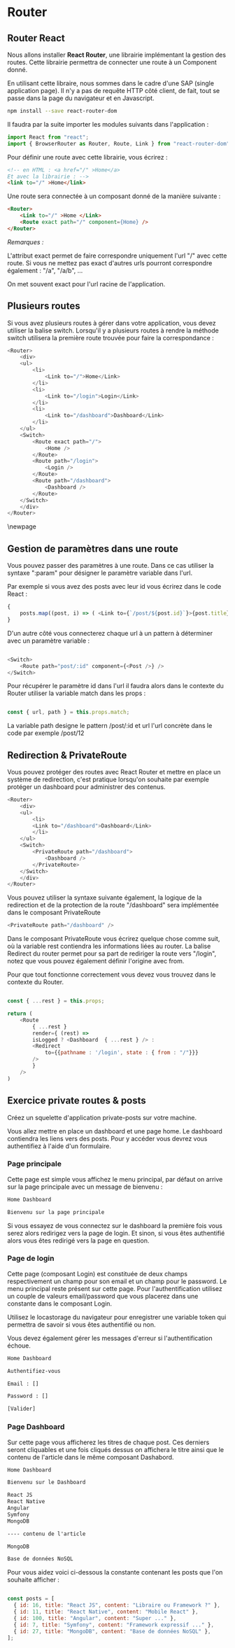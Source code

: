 # Router

## Router React

Nous allons installer **React Router**, une librairie implémentant la gestion des routes. Cette librairie permettra de connecter une route à un Component donné.

En utilisant cette libraire, nous sommes dans le cadre d'une SAP (single application page). Il n'y a pas de requête HTTP côté client, de fait, tout se passe dans la page du navigateur et en Javascript.

```bash
npm install --save react-router-dom
```

Il faudra par la suite importer les modules suivants dans l'application :

```js
import React from "react";
import { BrowserRouter as Router, Route, Link } from "react-router-dom";
```

Pour définir une route avec cette librairie, vous écrirez :

```html
<!-- en HTML : <a href="/" >Home</a> 
Et avec la librairie : -->
<link to="/" >Home</link>
```

Une route sera connectée à un composant donné de la manière suivante :

```html
<Router>
    <Link to="/" >Home </Link>
    <Route exact path="/" component={Home} />
</Router>
```

*Remarques :*

L'attribut exact permet de faire correspondre uniquement l'url "/" avec cette route. Si vous ne mettez pas exact d'autres urls pourront correspondre également : "/a", "/a/b", ...

On met souvent exact pour l'url racine de l'application.

## Plusieurs routes

Si vous avez plusieurs routes à gérer dans votre application, vous devez utiliser la balise switch. Lorsqu'il y a plusieurs routes à rendre la méthode switch utilisera la première route trouvée pour faire la correspondance :

```js
<Router>
    <div>
    <ul>
        <li>
            <Link to="/">Home</Link>
        </li>
        <li>
            <Link to="/login">Login</Link>
        </li>
        <li>
            <Link to="/dashboard">Dashboard</Link>
        </li>
    </ul>
    <Switch>
        <Route exact path="/">
            <Home />
        </Route>
        <Route path="/login">
            <Login />
        </Route>
        <Route path="/dashboard">
            <Dashboard />
        </Route>
    </Switch>
    </div>
</Router>

```

\newpage

## Gestion de paramètres dans une route

Vous pouvez passer des paramètres à une route. Dans ce cas utiliser la syntaxe ":param" pour désigner le paramètre variable dans l'url.

Par exemple si vous avez des posts avec leur id vous écrirez dans le code React :

```js
{
    posts.map((post, i) => ( <Link to={`/post/${post.id}`}>{post.title}</Link> ) )
}

```

D'un autre côté vous connecterez chaque url à un pattern à déterminer avec un paramètre variable :

```js

<Switch>
    <Route path="post/:id" component={<Post />} />
</Switch>

```

Pour récupérer le paramètre id dans l'url il faudra alors dans le contexte du Router utiliser la variable match dans les props :

```js

const { url, path } = this.props.match;

```

La variable path designe le pattern /post/:id et url l'url concrète dans le code par exemple /post/12

## Redirection & PrivateRoute

Vous pouvez protéger des routes avec React Router et mettre en place un système de redirection, c'est pratique lorsqu'on souhaite par exemple protéger un dashboard pour administrer des contenus. 

```js
<Router>
    <div>
    <ul>
        <li>
        <Link to="/dashboard">Dashboard</Link>
        </li>
    </ul>
    <Switch>
        <PrivateRoute path="/dashboard">
            <Dashboard />
        </PrivateRoute>
    </Switch>
    </div>
</Router>

```

Vous pouvez utiliser la syntaxe suivante également, la logique de la redirection et de la protection de la route "/dashboard" sera implémentée dans le composant PrivateRoute

```js
<PrivateRoute path="/dashboard" />  
```

Dans le composant PrivateRoute vous écrirez quelque chose comme suit, où la variable rest contiendra les informations liées au router. La balise Redirect du router permet pour sa part de rediriger la route vers "/login", notez que vous pouvez également définir l'origine avec from.

Pour que tout fonctionne correctement vous devez vous trouvez dans le contexte du Router.

```js

const { ...rest } = this.props;

return (
    <Route 
        { ...rest }
        render={ (rest) => 
        isLogged ? <Dashboard  { ...rest } /> :
        <Redirect 
            to={{pathname : '/login', state : { from : "/"}}} 
        />
        }
    />
)

```

## Exercice private routes & posts

Créez un squelette d'application private-posts sur votre machine.

Vous allez mettre en place un dashboard et une page home. Le dashboard contiendra les liens vers des posts. Pour y accéder vous devrez vous authentifiez à l'aide d'un formulaire.

### Page principale

Cette page est simple vous affichez le menu principal, par défaut on arrive sur la page principale avec un message de bienvenu :

```txt
Home Dashboard

Bienvenu sur la page principale

```

Si vous essayez de vous connectez sur le dashboard la première fois vous serez alors redirigez vers la page de login. Et sinon, si vous êtes authentifié alors vous êtes redirigé vers la page en question.

### Page de login

Cette page (composant Login) est constituée de deux champs respectivement un champ pour son email et un champ pour le password. Le menu principal reste présent sur cette page. Pour l'authentification utilisez un couple de valeurs email/password que vous placerez dans une constante dans le composant Login.

Utilisez le locastorage du navigateur pour enregistrer une variable token qui permettra de savoir si vous êtes authentifié ou non.

Vous devez également gérer les messages d'erreur si l'authentification échoue.

```txt
Home Dashboard

Authentifiez-vous 

Email : []

Password : []

[Valider]

```

### Page Dashboard

Sur cette page vous afficherez les titres de chaque post. Ces derniers seront cliquables et une fois cliqués dessus on affichera le titre ainsi que le contenu de l'article dans le même composant Dashabord.

```txt
Home Dashboard

Bienvenu sur le Dashboard

React JS
React Native
Angular
Symfony
MongoDB

---- contenu de l'article

MongoDB

Base de données NoSQL
```

Pour vous aidez voici ci-dessous la constante contenant les posts que l'on souhaite afficher :

```js

const posts = [
  { id: 16, title: "React JS", content: "Libraire ou Framework ?" },
  { id: 11, title: "React Native", content: "Mobile React" },
  { id: 100, title: "Angular", content: "Super ..." },
  { id: 7, title: "Symfony", content: "Framework expressif ..." },
  { id: 27, title: "MongoDB", content: "Base de données NoSQL" },
];

```
